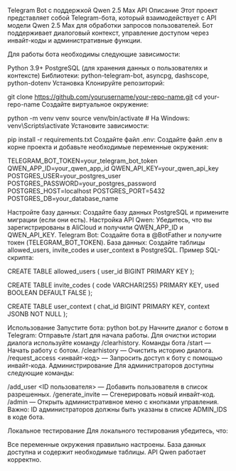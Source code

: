Telegram Bot с поддержкой Qwen 2.5 Max API
Описание
Этот проект представляет собой Telegram-бота, который взаимодействует с API модели Qwen 2.5 Max для обработки запросов пользователей. Бот поддерживает диалоговый контекст, управление доступом через инвайт-коды и административные функции.

Для работы бота необходимы следующие зависимости:

Python 3.9+
PostgreSQL (для хранения данных о пользователях и контексте)
Библиотеки: python-telegram-bot, asyncpg, dashscope, python-dotenv
Установка
Клонируйте репозиторий:

git clone https://github.com/yourusername/your-repo-name.git
cd your-repo-name
Создайте виртуальное окружение:

python -m venv venv
source venv/bin/activate  # На Windows: venv\Scripts\activate
Установите зависимости:

pip install -r requirements.txt
Создайте файл .env:
Создайте файл .env в корне проекта и добавьте необходимые переменные окружения:

TELEGRAM_BOT_TOKEN=your_telegram_bot_token
QWEN_APP_ID=your_qwen_app_id
QWEN_API_KEY=your_qwen_api_key
POSTGRES_USER=your_postgres_user
POSTGRES_PASSWORD=your_postgres_password
POSTGRES_HOST=localhost
POSTGRES_PORT=5432
POSTGRES_DB=your_database_name

Настройте базу данных:
Создайте базу данных PostgreSQL и примените миграции (если они есть).
Настройка
API Qwen: Убедитесь, что вы зарегистрированы в AliCloud и получили QWEN_APP_ID и QWEN_API_KEY.
Telegram Bot: Создайте бота в @BotFather и получите токен (TELEGRAM_BOT_TOKEN).
База данных: Создайте таблицы allowed_users, invite_codes и user_context в PostgreSQL. Пример SQL-скрипта:

CREATE TABLE allowed_users (
    user_id BIGINT PRIMARY KEY
);

CREATE TABLE invite_codes (
    code VARCHAR(255) PRIMARY KEY,
    used BOOLEAN DEFAULT FALSE
);

CREATE TABLE user_context (
    chat_id BIGINT PRIMARY KEY,
    context JSONB NOT NULL
);

Использование
Запустите бота:
python bot.py
Начните диалог с ботом в Telegram:
Отправьте /start для начала работы.
Для очистки истории диалога используйте команду /clearhistory.
Команды бота
/start — Начать работу с ботом.
/clearhistory — Очистить историю диалога.
/request_access <инвайт-код> — Запросить доступ к боту с помощью инвайт-кода.
Администрирование
Для администраторов доступны следующие команды:

/add_user <ID пользователя> — Добавить пользователя в список разрешенных.
/generate_invite — Сгенерировать новый инвайт-код.
/admin — Открыть административное меню с кнопками управления.
Важно: ID администраторов должны быть указаны в списке ADMIN_IDS в коде бота.

Локальное тестирование
Для локального тестирования убедитесь, что:

Все переменные окружения правильно настроены.
База данных доступна и содержит необходимые таблицы.
API Qwen работает корректно.
